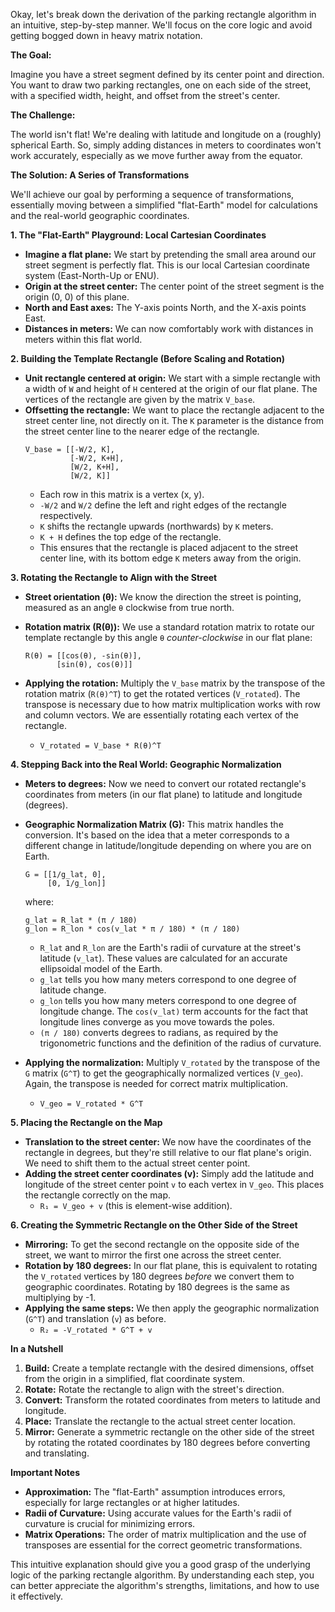 Okay, let's break down the derivation of the parking rectangle algorithm in an intuitive, step-by-step manner. We'll focus on the core logic and avoid getting bogged down in heavy matrix notation.

**The Goal:**

Imagine you have a street segment defined by its center point and direction. You want to draw two parking rectangles, one on each side of the street, with a specified width, height, and offset from the street's center.

**The Challenge:**

The world isn't flat! We're dealing with latitude and longitude on a (roughly) spherical Earth. So, simply adding distances in meters to coordinates won't work accurately, especially as we move further away from the equator.

**The Solution: A Series of Transformations**

We'll achieve our goal by performing a sequence of transformations, essentially moving between a simplified "flat-Earth" model for calculations and the real-world geographic coordinates.

**1. The "Flat-Earth" Playground: Local Cartesian Coordinates**

*   **Imagine a flat plane:**  We start by pretending the small area around our street segment is perfectly flat. This is our local Cartesian coordinate system (East-North-Up or ENU).
*   **Origin at the street center:** The center point of the street segment is the origin (0, 0) of this plane.
*   **North and East axes:** The Y-axis points North, and the X-axis points East.
*   **Distances in meters:** We can now comfortably work with distances in meters within this flat world.

**2. Building the Template Rectangle (Before Scaling and Rotation)**

*   **Unit rectangle centered at origin:** We start with a simple rectangle with a width of `W` and height of `H` centered at the origin of our flat plane. The vertices of the rectangle are given by the matrix `V_base`.
*   **Offsetting the rectangle:**  We want to place the rectangle adjacent to the street center line, not directly on it. The `K` parameter is the distance from the street center line to the nearer edge of the rectangle.
    ```
    V_base = [[-W/2, K],
              [-W/2, K+H],
              [W/2, K+H],
              [W/2, K]]
    ```
    *   Each row in this matrix is a vertex (x, y).
    *   `-W/2` and `W/2` define the left and right edges of the rectangle respectively.
    *   `K` shifts the rectangle upwards (northwards) by `K` meters.
    *   `K + H` defines the top edge of the rectangle.
    *   This ensures that the rectangle is placed adjacent to the street center line, with its bottom edge `K` meters away from the origin.

**3. Rotating the Rectangle to Align with the Street**

*   **Street orientation (θ):**  We know the direction the street is pointing, measured as an angle `θ` clockwise from true north.
*   **Rotation matrix (R(θ)):** We use a standard rotation matrix to rotate our template rectangle by this angle `θ` *counter-clockwise* in our flat plane:

    ```
    R(θ) = [[cos(θ), -sin(θ)],
           [sin(θ), cos(θ)]]
    ```
*   **Applying the rotation:** Multiply the `V_base` matrix by the transpose of the rotation matrix (`R(θ)^T`) to get the rotated vertices (`V_rotated`). The transpose is necessary due to how matrix multiplication works with row and column vectors. We are essentially rotating each vertex of the rectangle.
    *   `V_rotated = V_base * R(θ)^T`

**4. Stepping Back into the Real World: Geographic Normalization**

*   **Meters to degrees:** Now we need to convert our rotated rectangle's coordinates from meters (in our flat plane) to latitude and longitude (degrees).
*   **Geographic Normalization Matrix (G):** This matrix handles the conversion. It's based on the idea that a meter corresponds to a different change in latitude/longitude depending on where you are on Earth.

    ```
    G = [[1/g_lat, 0],
         [0, 1/g_lon]]
    ```

    where:

    ```
    g_lat = R_lat * (π / 180)
    g_lon = R_lon * cos(v_lat * π / 180) * (π / 180)
    ```

    *   `R_lat` and `R_lon` are the Earth's radii of curvature at the street's latitude (`v_lat`). These values are calculated for an accurate ellipsoidal model of the Earth.
    *   `g_lat` tells you how many meters correspond to one degree of latitude change.
    *   `g_lon` tells you how many meters correspond to one degree of longitude change. The `cos(v_lat)` term accounts for the fact that longitude lines converge as you move towards the poles.
    *   `(π / 180)` converts degrees to radians, as required by the trigonometric functions and the definition of the radius of curvature.
*   **Applying the normalization:** Multiply `V_rotated` by the transpose of the `G` matrix (`G^T`) to get the geographically normalized vertices (`V_geo`). Again, the transpose is needed for correct matrix multiplication.
    *   `V_geo = V_rotated * G^T`

**5. Placing the Rectangle on the Map**

*   **Translation to the street center:** We now have the coordinates of the rectangle in degrees, but they're still relative to our flat plane's origin. We need to shift them to the actual street center point.
*   **Adding the street center coordinates (v):** Simply add the latitude and longitude of the street center point `v` to each vertex in `V_geo`. This places the rectangle correctly on the map.
    *   `R₁ = V_geo + v` (this is element-wise addition).

**6. Creating the Symmetric Rectangle on the Other Side of the Street**

*   **Mirroring:** To get the second rectangle on the opposite side of the street, we want to mirror the first one across the street center.
*   **Rotation by 180 degrees:** In our flat plane, this is equivalent to rotating the `V_rotated` vertices by 180 degrees *before* we convert them to geographic coordinates. Rotating by 180 degrees is the same as multiplying by -1.
*   **Applying the same steps:** We then apply the geographic normalization (`G^T`) and translation (`v`) as before.
    *   `R₂ = -V_rotated * G^T + v`

**In a Nutshell**

1. **Build:** Create a template rectangle with the desired dimensions, offset from the origin in a simplified, flat coordinate system.
2. **Rotate:** Rotate the rectangle to align with the street's direction.
3. **Convert:** Transform the rotated coordinates from meters to latitude and longitude.
4. **Place:** Translate the rectangle to the actual street center location.
5. **Mirror:** Generate a symmetric rectangle on the other side of the street by rotating the rotated coordinates by 180 degrees before converting and translating.

**Important Notes**

*   **Approximation:** The "flat-Earth" assumption introduces errors, especially for large rectangles or at higher latitudes.
*   **Radii of Curvature:** Using accurate values for the Earth's radii of curvature is crucial for minimizing errors.
*   **Matrix Operations:** The order of matrix multiplication and the use of transposes are essential for the correct geometric transformations.

This intuitive explanation should give you a good grasp of the underlying logic of the parking rectangle algorithm. By understanding each step, you can better appreciate the algorithm's strengths, limitations, and how to use it effectively.
